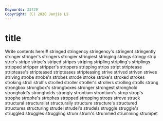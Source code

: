 ```yaml
---
Keywords: 31739
Copyright: (C) 2020 Junjie Li
---
```


# title

Write contents here!!!
stringed 
stringency 
stringency's 
stringent 
stringently 
stringer 
stringer's
stringers 
stringier 
stringiest 
stringing 
strings 
stringy 
strip 
strip's 
stripe 
stripe's
striped 
stripes 
striping 
stripling 
stripling's 
striplings 
stripped 
stripper 
stripper's 
strippers
stripping 
strips 
stript 
striptease 
striptease's 
stripteased 
stripteases 
stripteasing 
strive 
strived
striven 
strives 
striving 
strobe 
strobe's 
strobes 
strode 
stroke 
stroke's 
stroked
strokes 
stroking 
stroll 
stroll's 
strolled 
stroller 
stroller's 
strollers 
strolling 
strolls
strong 
strongbox 
strongbox's 
strongboxes 
stronger 
strongest 
stronghold 
stronghold's 
strongholds 
strongly
strontium 
strontium's 
strop 
strop's 
strophe 
strophe's 
strophes 
stropped 
stropping 
strops
strove 
struck 
structural 
structuralist 
structurally 
structure 
structure's 
structured 
structures 
structuring
strudel 
strudel's 
strudels 
struggle 
struggle's 
struggled 
struggles 
struggling 
strum 
strum's
strummed 
strumming 
strumpet 
